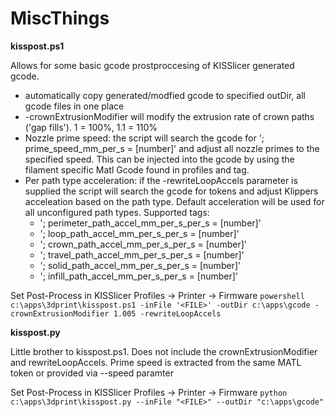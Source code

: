 # MiscThings

**kisspost.ps1**

Allows for some basic gcode prostproccesing of KISSlicer generated gcode.
* automatically copy generated/modfied gcode to specified outDir, all gcode files in one place
* -crownExtrusionModifier will modify the extrusion rate of crown paths ('gap fills'). 1 = 100%, 1.1 = 110%
* Nozzle prime speed: the script will search the gcode for '; prime_speed_mm_per_s = [number]' and adjust all nozzle primes to the specified speed. This can be injected into the gcode by using the filament specific Matl Gcode found in profiles and <MATL> tag.
* Per path type acceleration: if the -rewriteLoopAccels parameter is supplied the script will search the gcode for tokens and adjust Klippers acceleation based on the path type. Default acceleration will be used for all unconfigured path types. Supported tags:
  * '; perimeter_path_accel_mm_per_s_per_s = [number]'
  * '; loop_path_accel_mm_per_s_per_s = [number]'
  * '; crown_path_accel_mm_per_s_per_s = [number]'
  * '; travel_path_accel_mm_per_s_per_s = [number]'
  * '; solid_path_accel_mm_per_s_per_s = [number]'
  * '; infill_path_accel_mm_per_s_per_s = [number]'
  

Set Post-Process in KISSlicer Profiles -> Printer -> Firmware
`powershell c:\apps\3dprint\kisspost.ps1 -inFile '<FILE>' -outDir c:\apps\gcode -crownExtrusionModifier 1.005 -rewriteLoopAccels`
  
**kisspost.py**

Little brother to kisspost.ps1.
Does not include the crownExtrusionModifier and rewriteLoopAccels. Prime speed is extracted from the same MATL token or provided via --speed paramter

Set Post-Process in KISSlicer Profiles -> Printer -> Firmware
`python c:\apps\3dprint\kisspost.py --inFile "<FILE>" --outDir "c:\apps\gcode"`
